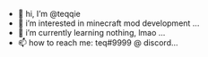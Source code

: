 - 👋 hi, I’m @teqqie
- 👀 i’m interested in minecraft mod development ...
- 🌱 i’m currently learning nothing, lmao ...
- 📫 how to reach me: teq#9999 @ discord...

<!---
teqqie/teqqie is a ✨ special ✨ repository because its `README.md` (this file) appears on your GitHub profile.
You can click the Preview link to take a look at your changes.
--->
